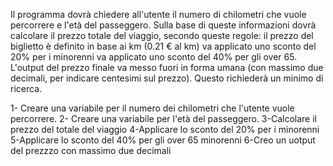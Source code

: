 Il programma dovrà chiedere all'utente il numero di chilometri che vuole percorrere e l'età del passeggero.
Sulla base di queste informazioni dovrà calcolare il prezzo totale del viaggio, secondo queste regole:
il prezzo del biglietto è definito in base ai km (0.21 € al km)
va applicato uno sconto del 20% per i minorenni
va applicato uno sconto del 40% per gli over 65.
L'output del prezzo finale va messo fuori in forma umana (con massimo due decimali, per indicare centesimi sul prezzo). Questo richiederà un minimo di ricerca.


1- Creare una variabile per il numero dei chilometri che l'utente vuole percorrere.
2- Creare una variabile per l'età del passeggero.
3-Calcolare il prezzo del totale del viaggio
4-Applicare lo sconto del 20% per i minorenni
5-Applicare lo sconto del 40% per gli over 65 minorenni
6-Creo un uotput del prezzzo con massimo due decimali